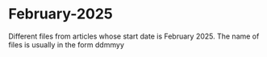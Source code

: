 # February-2025
Different files from articles whose start date is February 2025. The name of files is usually in the form ddmmyy
